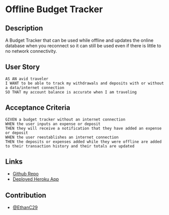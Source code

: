 # Offline Budget Tracker

## Description
A Budget Tracker that can be used while offline and updates the online database when you reconnect so it can still be used even if there is little to no network connectivity. 

## User Story

```
AS AN avid traveler
I WANT to be able to track my withdrawals and deposits with or without a data/internet connection
SO THAT my account balance is accurate when I am traveling 
```

## Acceptance Criteria

```
GIVEN a budget tracker without an internet connection
WHEN the user inputs an expense or deposit
THEN they will receive a notification that they have added an expense or deposit
WHEN the user reestablishes an internet connection
THEN the deposits or expenses added while they were offline are added to their transaction history and their totals are updated
```

## Links

- [Github Repo](https://github.com/EthanC29/Offline-Budget-Tracker)
- [Deployed Heroku App](https://frozen-scrubland-69340.herokuapp.com/)

## Contribution

- [@EthanC29](https://github.com/EthanC29)